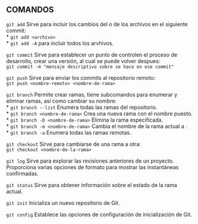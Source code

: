 ## COMANDOS
`git add` 		Sirve para incluir los cambios del o de los archivos en el siguiente commit:  
	* `git add <archivo>`  
	* `git add -A` para incluir todos los arvhivos.  

`git commit`	Sirve para establecer un punto de controlen el proceso de desarrollo, crear una versión, al cual se puede volver despues:  
	`git commit -m "mensaje descriptivo sobre se hace en ese commit"`  

`git push`		Sirve para enviar los commits al repositorio remoto:  
	`git push <nombre-remoto> <nombre-de-rama>`  

`git branch`	Permite crear ramas, tiene subcomandos para enumerar y elimnar ramas, así como cambiar su nombre:  
	* `git branch --list`				Enumera todas las ramas del repositorio.  
	* `git branch <nombre-de-rama>`		Crea una nueva rama con el nombre puesto.  
	* `git branch -D <nombre-de-rama>`	Elimina la rama especificada.  
	* `git branch -m <nombre-de-rama>`	Cambia el nombre de la rama actual a <nombre-de-rama>.  
	* `git branch -a`					Enumera todas las ramas remotas.  

`git checkout` 	Sirve para cambiarse de una rama a otra:  
	`git checkout <nombre-de-la-rama>`  

`git log`		Sirve para explorar las revisiones anteriores de un proyecto. Proporciona varias opciones de formato para mostrar las instantáneas confirmadas.  

`git status`	Sirve para obtener información sobre el estado de la rama actual.  

`git init`		Inicializa un nuevo repositorio de Git.  

`git config` 	Establece las opciones de configuración de inicialización de Git.  
